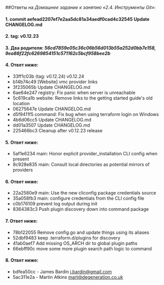 ##Ответы на *Домашнее задание к занятию «2.4. Инструменты Git»*:
#### 1. commit aefead2207ef7e2aa5dc81a34aedf0cad4c32545 **Update CHANGELOG.md**
#### 2. tag: v0.12.23
#### 3. Два родителя: *56cd7859e05c36c06b56d013b55a252d0bb7e158, 9ea88f22fc6269854151c571162c5bcf958bee2b*
#### 4. Ответ ниже: 
* 33ff1c03b (tag: v0.12.24) v0.12.24
* b14b74c49 [Website] vmc provider links
* 3f235065b Update CHANGELOG.md
* 6ae64e247 registry: Fix panic when server is unreachable
* 5c619ca1b website: Remove links to the getting started guide's old location
* 06275647e Update CHANGELOG.md
* d5f9411f5 command: Fix bug when using terraform login on Windows
* 4b6d06cc5 Update CHANGELOG.md
* dd01a3507 Update CHANGELOG.md
* 225466bc3 Cleanup after v0.12.23 release
#### 5. Ответ ниже:
* 5af1e6234 main: Honor explicit provider_installation CLI config when present
* 8c928e835 main: Consult local directories as potential mirrors of providers
#### 6. Ответ ниже:
* 22a2580e9 main: Use the new cliconfig package credentials source
* 35a058fb3 main: configure credentials from the CLI config file
* c0b176109 prevent log output during init
* 8364383c3 Push plugin discovery down into command package
#### 7. Ответ ниже:
* 78b122055 Remove config.go and update things using its aliases
* 52dbf9483 keep .terraform.d/plugins for discovery
* 41ab0aef7 Add missing OS_ARCH dir to global plugin paths
* 66ebff90c move some more plugin search path logic to command
#### 8. Ответ ниже:
* bdfea50cc - James Bardin j.bardin@gmail.com
* 5ac311e2a - Martin Atkins mart@degeneration.co.uk

